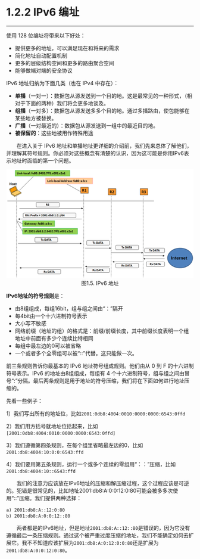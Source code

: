 # 1.2.2 IPv6 编址
------
使用 128 位编址将带来以下好处：
* 提供更多的地址，可以满足现在和将来的需求
* 简化地址自动配置机制
* 更多的层级结构空间和更多的路由聚合空间
* 能够做端对端的安全协议


IPv6 地址归纳为下面几类（也在 IPv4 中存在）：

* **单播**（一对一）：数据包从源发送到一个目的地。这是最常见的一种形式，（相对于下面的两种）我们将会更多地谈及。
* **组播**（一对多）：数据包从源发送多多个目的地。通过多播路由，使包能够在某些地方被替换。
* **广播**（一对最近的）：数据包从源发送到一组中的最近目的地。
* **被保留的**：这些地被用作特殊用途

　　在进入关于 IPv6 地址和单播地址更详细的介绍前，我们先来总体了解他们，并理解其符号规则。你必须对这些概念有清楚的认识，因为这可能是你用IPv6表示地址时面临的第一个问题。

<center>
<img src="images/iot_in_five_days/1/image005.png" />
</center>

<center>
图1.5. IPv6 地址
</center>

**IPv6地址的符号规则**是：
* 由8组组成，每组16bit，组与组之间由“：”隔开
* 每4bit由一个十六进制符号表示
* 大小写不敏感
* 网络前缀（地址的组）的格式是：前缀/前缀长度，其中前缀长度表明一个组地址中前面有多少个连续比特相同
* 每组中最左边的0可以被省略
* 一个或者多个全零组可以被“::”代替。这只能做一次。

前三条规则告诉你最基本的 IPv6 地址符号组成规则。他们由从 0 到 F 的十六进制符号表示。IPv6 的地址由8组组成，每组有 4 个十六进制符号，组与组之间由冒号“:”分隔。最后两条规则是用于地址的符号压缩，我们将在下面如何进行地址压缩的。

先看一些例子：

1）我们写出所有的地址位，比如```2001:0db8:4004:0010:0000:0000:6543:0ffd```

2）我们用方括号就地址位括起来，比如```[2001:0db8:4004:0010:0000:0000:6543:0ffd]```

3）我们遵循第四条规则，在每个组里省略最左边的0，比如```2001:db8:4004:10:0:0:6543:ffd```

4）我们要用第五条规则，运行一个或多个连续的零组用“：：”压缩，比如```2001:db8:4004:10::6543:ffd```

　　我们的注意力应该放在IPv6地址的压缩和解压缩过程，这个过程应该是可逆的。犯错是很常见的，比如地址2001:db8:A:0:0:12:0:80可能会被多多次使用“::”压缩。我们提供两种选择：

	a) 2001:db8:A::12:0:80
    b) 2001:db8:A:0:0:12::80
　　两者都是的IPv6地址，但是地址```2001:db8:A::12::80```是错误的，因为它没有遵循最后一条压缩规则。通过这个被严重过度压缩的地址，我们不能确定如何去扩展它。我不不知道应该扩展为```2001:db8:A:0:12:0:0:80```还是扩展为```2001:db8:A:0:0:12:0:80```。